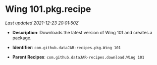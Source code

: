 # Wing 101.pkg.recipe

_Last updated 2021-12-23 20:01:50Z_

- **Description**: Downloads the latest version of Wing 101 and creates a package.

- **Identifier**: `com.github.dataJAR-recipes.pkg.Wing 101`

- **Parent Recipes**: `com.github.dataJAR-recipes.download.Wing 101`

